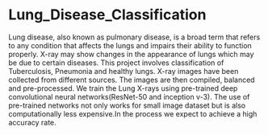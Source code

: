 # Lung_Disease_Classification

Lung disease, also known as pulmonary disease, is a broad term that refers to any condition that affects the lungs and impairs their ability to function properly. X-ray may show changes in the appearance of lungs which may be due to certain diseases. This project involves classification of Tuberculosis, Pneumonia and healthy lungs. X-ray images have been collected from different sources. The images are then compiled, balanced and pre-processed. We train the Lung X-rays using pre-trained deep convolutional neural networks(ResNet-50 and inception v-3). The use of pre-trained networks not only works for small image dataset but is also computationally less expensive.In the process we expect to achieve a high accuracy rate.
